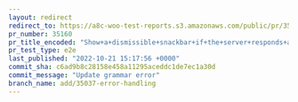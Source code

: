 ```yaml
---
layout: redirect
redirect_to: https://a8c-woo-test-reports.s3.amazonaws.com/public/pr/35160/e2e/index.html
pr_number: 35160
pr_title_encoded: "Show+a+dismissible+snackbar+if+the+server+responds+an+error"
pr_test_type: e2e
last_published: "2022-10-21 15:17:56 +0000"
commit_sha: c6ad9b8c28158e458a11295aceddc1de7ec1a30d
commit_message: "Update grammar error"
branch_name: add/35037-error-handling
---
```


